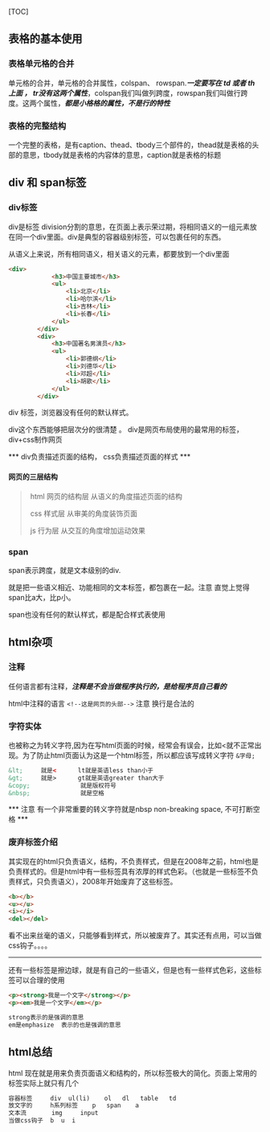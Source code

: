 [TOC]

## 表格的基本使用

### 表格单元格的合并
单元格的合并，单元格的合并属性，colspan、 rowspan.***一定要写在 td 或者 th 上面 ， tr没有这两个属性***，colspan我们叫做列跨度，rowspan我们叫做行跨度。这两个属性，***都是小格格的属性，不是行的特性***

### 表格的完整结构

一个完整的表格，是有caption、thead、tbody三个部件的，thead就是表格的头部的意思，tbody就是表格的内容体的意思，caption就是表格的标题

## div 和 span标签

### div标签

div是标签 division分割的意思，在页面上表示荣过期，将相同语义的一组元素放在同一个div里面。div是典型的容器级别标签，可以包裹任何的东西。

从语义上来说，所有相同语义，相关语义的元素，都要放到一个div里面

```html
<div>
			<h3>中国主要城市</h3>
			<ul>
				<li>北京</li>
				<li>哈尔滨</li>
				<li>吉林</li>
				<li>长春</li>
			</ul>
		</div>	
		<div>
			<h3>中国著名男演员</h3>
			<ul>
				<li>郭德纲</li>
				<li>刘德华</li>
				<li>邓超</li>
				<li>胡歌</li>
			</ul>
		</div>
```

div 标签，浏览器没有任何的默认样式。

div这个东西能够把层次分的很清楚 。 div是网页布局使用的最常用的标签，div+css制作网页

***  div负责描述页面的结构，  css负责描述页面的样式  ***

#### 网页的三层结构

> ​	html     网页的结构层    从语义的角度描述页面的结构
>
> ​	css      样式层        从审美的角度装饰页面
>
> ​	js         行为层       从交互的角度增加运动效果

### span

span表示跨度，就是文本级别的div.

就是把一些语义相近、功能相同的文本标签，都包裹在一起。注意 直觉上觉得span比a大，比p小。

span也没有任何的默认样式，都是配合样式表使用

## html杂项

### 注释

任何语言都有注释，***注释是不会当做程序执行的，是给程序员自己看的***

html中注释的语言  `<!--这是网页的头部-->`   注意 换行是合法的

### 字符实体

也被称之为转义字符,因为在写html页面的时候，经常会有误会，比如<就不正常出现。为了防止html页面认为这是一个html标签，所以都应该写成转义字符 `&字母;`

```html
&lt;     就是<      lt就是英语less than小于
&gt;     就是>      gt就是英语greater than大于
&copy;              就是版权符号
&nbsp;              就是空格
```

*** 注意   有一个非常重要的转义字符就是nbsp    non-breaking  space, 不可打断空格 ***

### 废弃标签介绍

其实现在的html只负责语义，结构，不负责样式，但是在2008年之前，html也是负责样式的。但是html中有一些标签具有浓厚的样式色彩。（也就是一些标签不负责样式，只负责语义），2008年开始废弃了这些标签。

```html
<b></b>
<u></u>
<i></i>
<del></del>
```

看不出来丝毫的语义，只能够看到样式，所以被废弃了。其实还有点用，可以当做css钩子。。。。

***

还有一些标签是擦边球，就是有自己的一些语义，但是也有一些样式色彩，这些标签可以合理的使用

```html
<p><strong>我是一个文字</strong></p>
<p><em>我是一个文字</em></p>

strong表示的是强调的意思
em是emphasize  表示的也是强调的意思
```

## html总结

html 现在就是用来负责页面语义和结构的，所以标签极大的简化。页面上常用的标签实际上就只有几个

```html
容器标签     div  ul(li)    ol   dl   table   td
放文字的     h系列标签    p   span    a
文本流       img     input
当做css钩子  b  u  i
```



















































































